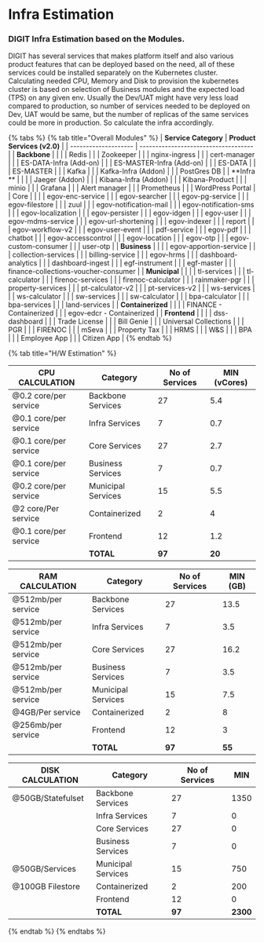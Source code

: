 # Infra Estimation

### DIGIT Infra Estimation based on the Modules.

DIGIT has several services that makes platform itself and also various product features that can be deployed based on the need, all of these services could be installed separately on the  Kubernetes cluster. Calculating needed CPU, Memory and Disk to provision the kubernetes cluster is based on selection of Business modules and the expected load (TPS) on any given env. Usually the Dev/UAT might have very less load compared to production, so number of services needed to be deployed on Dev, UAT would be same, but the number of replicas of the same services could be more in production. So calculate the infra accordingly. 

{% tabs %}
{% tab title="Overall Modules" %}
| **Service Category** | **Product Services (v2.0)**          |
| -------------------- | ------------------------------------ |
| **Backbone**         |                                      |
|                      | Redis                                |
|                      | Zookeeper                            |
|                      | nginx-ingress                        |
|                      | cert-manager                         |
|                      | ES-DATA-Infra (Add-on)               |
|                      | ES-MASTER-Infra (Add-on)             |
|                      | ES-DATA                              |
|                      | ES-MASTER                            |
|                      | Kafka                                |
|                      | Kafka-Infra (Addon)                  |
|                      | PostGres DB                          |
| **Infra **           |                                      |
|                      | Jaeger (Addon)                       |
|                      | Kibana-Infra (Addon)                 |
|                      | Kibana-Product                       |
|                      | minio                                |
|                      | Grafana                              |
|                      | Alert manager                        |
|                      | Prometheus                           |
|                      | WordPress Portal                     |
| Core                 |                                      |
|                      | egov-enc-service                     |
|                      | egov-searcher                        |
|                      | egov-pg-service                      |
|                      | egov-filestore                       |
|                      | zuul                                 |
|                      | egov-notification-mail               |
|                      | egov-notification-sms                |
|                      | egov-localization                    |
|                      | egov-persister                       |
|                      | egov-idgen                           |
|                      | egov-user                            |
|                      | egov-mdms-service                    |
|                      | egov-url-shortening                  |
|                      | egov-indexer                         |
|                      | report                               |
|                      | egov-workflow-v2                     |
|                      | egov-user-event                      |
|                      | pdf-service                          |
|                      | egov-pdf                             |
|                      | chatbot                              |
|                      | egov-accesscontrol                   |
|                      | egov-location                        |
|                      | egov-otp                             |
|                      | egov-custom-consumer                 |
|                      | user-otp                             |
| **Business**         |                                      |
|                      | egov-apportion-service               |
|                      | collection-services                  |
|                      | billing-service                      |
|                      | egov-hrms                            |
|                      | dashboard-analytics                  |
|                      | dashboard-ingest                     |
|                      | egf-instrument                       |
|                      | egf-master                           |
|                      | finance-collections-voucher-consumer |
| **Municipal**        |                                      |
|                      | tl-services                          |
|                      | tl-calculator                        |
|                      | firenoc-services                     |
|                      | firenoc-calculator                   |
|                      | rainmaker-pgr                        |
|                      | property-services                    |
|                      | pt-calculator-v2                     |
|                      | pt-services-v2                       |
|                      | ws-services                          |
|                      | ws-calculator                        |
|                      | sw-services                          |
|                      | sw-calculator                        |
|                      | bpa-calculator                       |
|                      | bpa-services                         |
|                      | land-services                        |
| **Containerized**    |                                      |
|                      | FINANCE - Containerized              |
|                      | egov-edcr - Containerized            |
| **Frontend**         |                                      |
|                      | dss-dashboard                        |
|                      | Trade License                        |
|                      | Bill Genie                           |
|                      | Universal Collections                |
|                      | PGR                                  |
|                      | FIRENOC                              |
|                      | mSeva                                |
|                      | Property Tax                         |
|                      | HRMS                                 |
|                      | W\&S                                 |
|                      | BPA                                  |
|                      | Employee App                         |
|                      | Citizen App                          |
{% endtab %}

{% tab title="H/W Estimation" %}


| **CPU CALCULATION**   | **Category**       | **No of Services** | **MIN (vCores)** |
| --------------------- | ------------------ | ------------------ | ---------------- |
| @0.2 core/per service | Backbone Services  | 27                 | 5.4              |
| @0.1 core/per service | Infra Services     | 7                  | 0.7              |
| @0.1 core/per service | Core Services      | 27                 | 2.7              |
| @0.1 core/per service | Business Services  | 7                  | 0.7              |
| @0.2 core/per service | Municipal Services | 15                 | 5.5              |
| @2 core/Per service   | Containerized      | 2                  | 4                |
| @0.1 core/per service | Frontend           | 12                 | 1.2              |
|                       | **TOTAL**          | **97**             | **20**           |

| **RAM CALCULATION** | **Category**       | **No of Services** | **MIN (GB)** |
| ------------------- | ------------------ | ------------------ | ------------ |
| @512mb/per service  | Backbone Services  | 27                 | 13.5         |
| @512mb/per service  | Infra Services     | 7                  | 3.5          |
| @512mb/per service  | Core Services      | 27                 | 16.2         |
| @512mb/per service  | Business Services  | 7                  | 3.5          |
| @512mb/per service  | Municipal Services | 15                 | 7.5          |
| @4GB/Per service    | Containerized      | 2                  | 8            |
| @256mb/per service  | Frontend           | 12                 | 3            |
|                     | **TOTAL**          | **97**             | **55**       |

| DISK CALCULATION  | Category           | **No of Services** | MIN      |
| ----------------- | ------------------ | ------------------ | -------- |
| @50GB/Statefulset | Backbone Services  | 27                 | 1350     |
|                   | Infra Services     | 7                  | 0        |
|                   | Core Services      | 27                 | 0        |
|                   | Business Services  | 7                  | 0        |
| @50GB/Services    | Municipal Services | 15                 | 750      |
| @100GB Filestore  | Containerized      | 2                  | 200      |
|                   | Frontend           | 12                 | 0        |
|                   | **TOTAL**          | **97**             | **2300** |
{% endtab %}
{% endtabs %}

